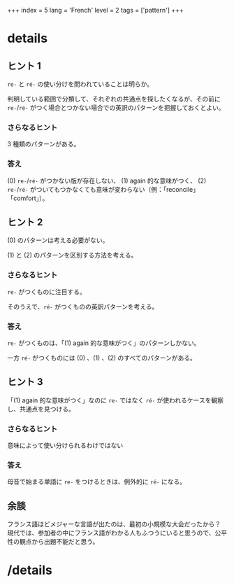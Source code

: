 +++
index = 5
lang = 'French'
level = 2
tags = ['pattern']
+++

# details

## ヒント 1
`re-` と `ré-` の使い分けを問われていることは明らか。

判明している範囲で分類して、それぞれの共通点を探したくなるが、その前に `re-`/`ré-` がつく場合とつかない場合での英訳のパターンを把握しておくとよい。

### さらなるヒント

3 種類のパターンがある。

### 答え
(0) `re-`/`ré-` がつかない版が存在しない、
(1) again 的な意味がつく、
(2) `re-`/`ré-` がついてもつかなくても意味が変わらない（例：「reconcile」「comfort」）。

## ヒント 2
(0) のパターンは考える必要がない。

(1) と (2) のパターンを区別する方法を考える。

### さらなるヒント
`re-` がつくものに注目する。

そのうえで、`ré-` がつくものの英訳パターンを考える。

### 答え
`re-` がつくものは、「(1) again 的な意味がつく」のパターンしかない。

一方 `ré-` がつくものには (0) 、(1) 、(2) のすべてのパターンがある。

## ヒント 3
「(1) again 的な意味がつく」なのに `re-` ではなく `ré-` が使われるケースを観察し、共通点を見つける。

### さらなるヒント
意味によって使い分けられるわけではない

### 答え
母音で始まる単語に `re-` をつけるときは、例外的に `ré-` になる。

## 余談

フランス語ほどメジャーな言語が出たのは、最初の小規模な大会だったから？
現代では、参加者の中にフランス語がわかる人もふつうにいると思うので、公平性の観点から出題不能だと思う。

# /details
